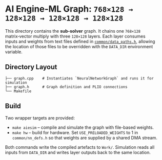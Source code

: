 # AI Engine-ML Graph: `768×128 → 128×128 → 128×128 → 128×128`

This directory contains the **sub‑solver** graph.  It chains one
`768×128` matrix‑vector multiply with three `128×128` layers.  Each layer
consumes inputs and weights from text files defined in
[`common/data_paths.h`](../common/data_paths.h), allowing the location of
those files to be overridden with the `DATA_DIR` environment variable.

## Directory Layout

```
├── graph.cpp    # Instantiates `NeuralNetworkGraph` and runs it for simulation
├── graph.h      # Graph definition and PLIO connections
└── Makefile
```

## Build

Two wrapper targets are provided:

- `make aiesim` – compile and simulate the graph with file-based weights.
- `make hw` – build for hardware. Set `USE_PRELOADED_WEIGHTS` to 1 in
  `common/nn_defs.h` so that weights are supplied by a shared DMA stream.

Both commands write the compiled artefacts to `Work/`. Simulation reads all
inputs from `DATA_DIR` and writes layer outputs back to the same location.

